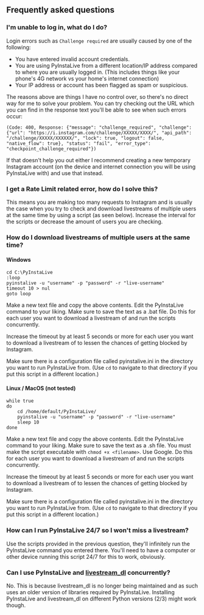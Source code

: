 ## Frequently asked questions


### I'm unable to log in, what do I do?
Login errors such as `Challenge required` are usually caused by one of the following:

- You have entered invalid account credentials.
- You are using PyInstaLive from a different location/IP address compared to where you are usually logged in. (This includes things like your phone's 4G network vs your home's internet connection)
- Your IP address or account has been flagged as spam or suspicious.

The reasons above are things I have no control over, so there's no direct way for me to solve your problem. You can try checking out the URL which you can find in the response text you'll be able to see when such errors occur:
```
(Code: 400, Response: {"message": "challenge_required", "challenge": {"url": "https://i.instagram.com/challenge/XXXXX/XXXX/", "api_path": "/challenge/XXXXX/XXXXXX/", "lock": true, "logout": false, "native_flow": true}, "status": "fail", "error_type": "checkpoint_challenge_required"})
```

If that doesn't help you out either I recommend creating a new temporary Instagram account (on the device and internet connection you will be using PyInstaLive with) and use that instead.

### I get a Rate Limit related error, how do I solve this?
This means you are making too many requests to Instagram and is usually the case when you try to check and download livestreams of multiple users at the same time by using a script (as seen below). Increase the interval for the scripts or decrease the amount of users you are checking.


### How do I download livestreams of multiple users at the same time?

#### Windows


```batch
cd C:\PyInstaLive
:loop
pyinstalive -u "username" -p "password" -r "live-username"
timeout 10 > nul
goto loop
```
Make a new text file and copy the above contents. Edit the PyInstaLive command to your liking. Make sure to save the text as a .bat file. Do this for each user you want to download a livestream of and run the scripts concurrently.

Increase the timeout by at least 5 seconds or more for each user you want to download a livestream of to lessen the chances of getting blocked by Instagram.

Make sure there is a configuration file called pyinstalive.ini in the directory you want to run PyInstaLive from. (Use `cd` to navigate to that directory if you put this script in a different location.)

#### Linux / MacOS (not tested)

```shell
while true
do
    cd /home/default/PyInstaLive/
    pyinstalive -u "username" -p "password" -r "live-username"
    sleep 10
done
```
Make a new text file and copy the above contents. Edit the PyInstaLive command to your liking. Make sure to save the text as a .sh file.
You must make the script executable with `chmod +x <filename>`. Use Google.
Do this for each user you want to download a livestream of and run the scripts concurrently.

Increase the timeout by at least 5 seconds or more for each user you want to download a livestream of to lessen the chances of getting blocked by Instagram.

Make sure there is a configuration file called pyinstalive.ini in the directory you want to run PyInstaLive from. (Use `cd` to navigate to that directory if you put this script in a different location.)

### How can I run PyInstaLive 24/7 so I won't miss a livestream?

Use the scripts provided in the previous question, they'll infinitely run the PyInstaLive command you entered there. You'll need to have a computer or other device running this script 24/7 for this to work, obviously.

### Can I use PyInstaLive and [livestream_dl](https://github.com/taengstagram/instagram-livestream-downloader) concurrently?

No. This is because livestream_dl is no longer being maintained and as such uses an older version of libraries required by PyInstaLive. Installing PyInstaLive and livestream_dl on different Python versions (2/3) might work though.

